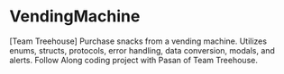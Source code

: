 # VendingMachine
[Team Treehouse] Purchase snacks from a vending machine. Utilizes enums, structs, protocols, error handling, data conversion, modals, and alerts.
Follow Along coding project with Pasan of Team Treehouse.
